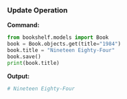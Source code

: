 ### Update Operation

**Command:**
```python
from bookshelf.models import Book
book = Book.objects.get(title="1984") 
book.title = "Nineteen Eighty-Four"
book.save()
print(book.title) 

```

**Output:**

```python
# Nineteen Eighty-Four
```

